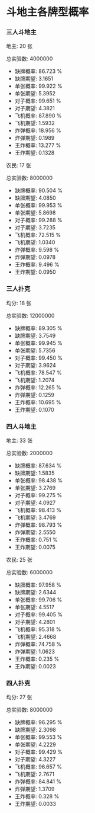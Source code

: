# 斗地主各牌型概率
###  三人斗地主
地主: 20 张

总实验数: 4000000

- 缺牌概率: 86.723 %
- 缺牌期望: 3.1651
- 单张概率: 99.922 %
- 单张期望: 5.3952
- 对子概率: 99.651 %
- 对子期望: 4.3821
- 飞机概率: 87.890 %
- 飞机期望: 1.5932
- 炸弹概率: 18.956 %
- 炸弹期望: 0.1989
- 王炸概率: 13.277 %
- 王炸期望: 0.1328

农民: 17 张

总实验数: 8000000

- 缺牌概率: 90.504 %
- 缺牌期望: 4.0850
- 单张概率: 99.953 %
- 单张期望: 5.8698
- 对子概率: 99.288 %
- 对子期望: 3.7235
- 飞机概率: 72.515 %
- 飞机期望: 1.0340
- 炸弹概率: 9.598 %
- 炸弹期望: 0.0978
- 王炸概率: 9.496 %
- 王炸期望: 0.0950

###  三人扑克
均分: 18 张

总实验数: 12000000

- 缺牌概率: 89.305 %
- 缺牌期望: 3.7549
- 单张概率: 99.945 %
- 单张期望: 5.7356
- 对子概率: 99.450 %
- 对子期望: 3.9624
- 飞机概率: 78.547 %
- 飞机期望: 1.2074
- 炸弹概率: 12.265 %
- 炸弹期望: 0.1259
- 王炸概率: 10.695 %
- 王炸期望: 0.1070


###  四人斗地主
地主: 33 张

总实验数: 2000000

- 缺牌概率: 87.634 %
- 缺牌期望: 1.5835
- 单张概率: 98.438 %
- 单张期望: 3.2769
- 对子概率: 99.275 %
- 对子期望: 4.0927
- 飞机概率: 98.413 %
- 飞机期望: 3.4769
- 炸弹概率: 98.793 %
- 炸弹期望: 2.5550
- 王炸概率: 0.751 %
- 王炸期望: 0.0075

农民: 25 张

总实验数: 6000000

- 缺牌概率: 97.958 %
- 缺牌期望: 2.6344
- 单张概率: 99.706 %
- 单张期望: 4.5517
- 对子概率: 99.405 %
- 对子期望: 4.2801
- 飞机概率: 95.318 %
- 飞机期望: 2.4668
- 炸弹概率: 74.758 %
- 炸弹期望: 1.0623
- 王炸概率: 0.235 %
- 王炸期望: 0.0023

###  四人扑克
均分: 27 张

总实验数: 8000000

- 缺牌概率: 96.295 %
- 缺牌期望: 2.3098
- 单张概率: 99.553 %
- 单张期望: 4.2229
- 对子概率: 99.429 %
- 对子期望: 4.3227
- 飞机概率: 96.657 %
- 飞机期望: 2.7671
- 炸弹概率: 84.841 %
- 炸弹期望: 1.3709
- 王炸概率: 0.328 %
- 王炸期望: 0.0033


